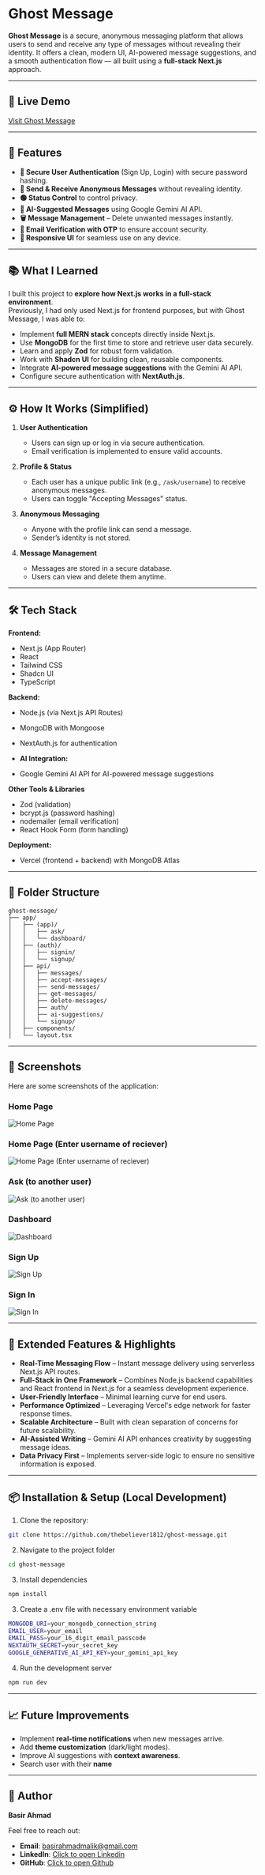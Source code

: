 # Ghost Message

**Ghost Message** is a secure, anonymous messaging platform that allows users to send and receive any type of messages without revealing their identity. It offers a clean, modern UI, AI-powered message suggestions, and a smooth authentication flow — all built using a **full-stack Next.js** approach.

---

## 🚀 Live Demo

[Visit Ghost Message](https://ghost-message-eta.vercel.app)

---

## 📌 Features

- **🔐 Secure User Authentication** (Sign Up, Login) with secure password hashing.
- **📩 Send & Receive Anonymous Messages** without revealing identity.
- **🟢 Status Control** to control privacy.
- **🤖 AI-Suggested Messages** using Google Gemini AI API.
- **🗑️ Message Management** – Delete unwanted messages instantly.
- **📧 Email Verification with OTP** to ensure account security.
- **📱 Responsive UI** for seamless use on any device.

---

## 📚 What I Learned

I built this project to **explore how Next.js works in a full-stack environment**.  
Previously, I had only used Next.js for frontend purposes, but with Ghost Message, I was able to:

- Implement **full MERN stack** concepts directly inside Next.js.
- Use **MongoDB** for the first time to store and retrieve user data securely.
- Learn and apply **Zod** for robust form validation.
- Work with **Shadcn UI** for building clean, reusable components.
- Integrate **AI-powered message suggestions** with the Gemini AI API.
- Configure secure authentication with **NextAuth.js**.

---

## ⚙️ How It Works (Simplified)

1. **User Authentication**

   - Users can sign up or log in via secure authentication.
   - Email verification is implemented to ensure valid accounts.

2. **Profile & Status**

   - Each user has a unique public link (e.g., `/ask/username`) to receive anonymous messages.
   - Users can toggle "Accepting Messages" status.

3. **Anonymous Messaging**

   - Anyone with the profile link can send a message.
   - Sender’s identity is not stored.

4. **Message Management**
   - Messages are stored in a secure database.
   - Users can view and delete them anytime.

---

## 🛠 Tech Stack

**Frontend:**

- Next.js (App Router)
- React
- Tailwind CSS
- Shadcn UI
- TypeScript

**Backend:**

- Node.js (via Next.js API Routes)
- MongoDB with Mongoose
- NextAuth.js for authentication

- **AI Integration:**
- Google Gemini AI API for AI-powered message suggestions

**Other Tools & Libraries**

- Zod (validation)
- bcrypt.js (password hashing)
- nodemailer (email verification)
- React Hook Form (form handling)

**Deployment:**

- Vercel (frontend + backend) with MongoDB Atlas

---

## 📂 Folder Structure

```
ghost-message/
├── app/
│   ├── (app)/
│   │   ├── ask/
│   │   └── dashboard/
│   ├── (auth)/
│   │   ├── signin/
│   │   └── signup/
│   ├── api/
│   │   ├── messages/
│   │   ├── accept-messages/
│   │   ├── send-messages/
│   │   ├── get-messages/
│   │   ├── delete-messages/
│   │   ├── auth/
│   │   ├── ai-suggestions/
│   │   └── signup/
│   ├── components/
│   └── layout.tsx
```

---

## 📸 Screenshots

Here are some screenshots of the application:

### Home Page

![Home Page](/public/ghost_message_home.png)

### Home Page (Enter username of reciever)

![Home Page (Enter username of reciever)](/public/ghost_message_enter_username.png)

### Ask (to another user)

![Ask (to another user)](/public/ghost_message_ask.png)

### Dashboard

![Dashboard](/public/ghost_message_dashboard.png)

### Sign Up

![Sign Up](/public/ghost_message_signup.png)

### Sign In

![Sign In](/public/ghost_message_signin.png)

---

## 🌟 Extended Features & Highlights

- **Real-Time Messaging Flow** – Instant message delivery using serverless Next.js API routes.
- **Full-Stack in One Framework** – Combines Node.js backend capabilities and React frontend in Next.js for a seamless development experience.
- **User-Friendly Interface** – Minimal learning curve for end users.
- **Performance Optimized** – Leveraging Vercel's edge network for faster response times.
- **Scalable Architecture** – Built with clean separation of concerns for future scalability.
- **AI-Assisted Writing** – Gemini AI API enhances creativity by suggesting message ideas.
- **Data Privacy First** – Implements server-side logic to ensure no sensitive information is exposed.

---

## 📦 Installation & Setup (Local Development)

1. Clone the repository:

```bash
git clone https://github.com/thebeliever1812/ghost-message.git
```

2. Navigate to the project folder

```bash
cd ghost-message
```

3. Install dependencies

```bash
npm install
```

3. Create a .env file with necessary environment variable

```bash
MONGODB_URI=your_mongodb_connection_string
EMAIL_USER=your_email
EMAIL_PASS=your_16_digit_email_passcode
NEXTAUTH_SECRET=your_secret_key
GOOGLE_GENERATIVE_AI_API_KEY=your_gemini_api_key
```

4. Run the development server

```bash
npm run dev
```

---

## 📈 Future Improvements

- Implement **real-time notifications** when new messages arrive.
- Add **theme customization** (dark/light modes).
- Improve AI suggestions with **context awareness**.
- Search user with their **name**

---

## 👤 Author

**Basir Ahmad**

Feel free to reach out:

- **Email**: basirahmadmalik@gmail.com
- **LinkedIn**: [Click to open Linkedin](https://www.linkedin.com/in/basir-ahmad-1a5851210)
- **GitHub**: [Click to open Github](https://github.com/thebeliever1812)
